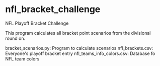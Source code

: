 # nfl_bracket_challenge
NFL Playoff Bracket Challenge

This program calculates all bracket point scenarios from the divisional round on.

bracket_scenarios.py: Program to calculate scenarios
nfl_brackets.csv: Everyone's playoff bracket entry
nfl_teams_info_colors.csv: Database fo NFL team colors
